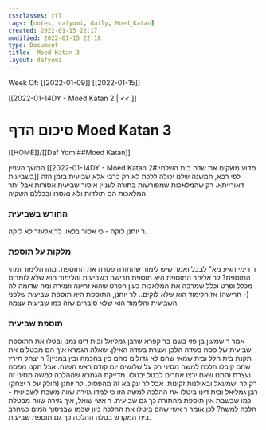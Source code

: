 ```yaml
---
cssclasses: rtl
tags: [notes, dafyomi, daily, Moed_Katan] 
created: 2022-01-15 22:17
modified: 2022-01-15 22:18
type: Document
title:  Moed Katan 3
layout: dafyomi
---
```

Week Of: [[2022-01-09]]
[[2022-01-15]]

[[2022-01-14DY - Moed Katan 2 | << ]] 

# סיכום הדף  Moed Katan 3

[[HOME]]/[[Daf Yomi##Moed Katan]]

המשך העניין [[2022-01-14DY - Moed Katan 2#מדוע משקים את שדה בית השלחין בשביעית]]
לפי רבא, המשנה שלנו יכולה ללכת לא רק כרבי אלא שביעית בזמן הזה דאורייתא. רק שהמלאכות שמפורשות בתורה לעניין איסור שביעית אסורות אבל יתר המלאכות הם תולדות ולא נאסרו ובכללם השקיה.
### החורש בשביעית
ר יוחנן לוקה - כי אסור בלאו. לר אלעזר לא לוקה. 
### מלקות על תוספת
ר דימי הגיע מא" לבבל ואמר שיש לימוד שהתורה פטרה את התוספת.
מהו הלימוד ומהי התוספת?
לר אלעזר התוספת היא תוספת חרישה בשביעית והלימוד הוא שלא לומדים מכלל ופרט וכלל שמרבה את המלאכות כעין הפרט שהוא זריעה וזמירה ומה שדומה לה (- חרישה) אז הלימוד הוא שלא לוקים..
לר יוחנן, התוספת היא תוספת שביעית שלפני השביעית והלימוד הוא שלא סוברים שזה כמו שביעית עצמה. 
### תוספת שביעית 
אמר ר שמעון בן פזי בשם בר קפרא שרבן גמליאל ובית דינו נמנו ובטלו את התוספת שביעית של פסח בשדה הלבן ועצרת בשדה האילן. 
שאלה הגמרא איך הם מבטלים את תקנת בית הלל ובית שמאי שהם לא גדולים מהם בין בחכמה ובין במניין? ר יצחק תירץ שהם קיבלו הלכה למשה מסיני רק על שלושים יום קודם ראש השנה. אבל תקנו מפסח ועצרת והתנו שאם ירצו אחרים לבטל יבטלו.
מדייקת הגמרא שההלכה למשה מסיני זה רק לר ישמעאל ובאילנות זקינות. אבל לר עקיבא זה מהפסוק.
לר יוחנן (חולק על ר יצחק) רבן גמליאל ובית דינו ביטלו את ההלכה למשה הזו כי למדו גזירה שווה משבת לשביעית - כמו שבשבת אין תוספת מהתורה כך גם שביעית. 
ר אשי שואל, איך גזירה שווה מבטלת הלכה למשה? לכן אומר ר אשי שהם ביטלו את ההלכה כיון שכמו שבניסוך המים כשחרב בית המקדש בטלה ההלכה כך גם תוספת שביעית.
